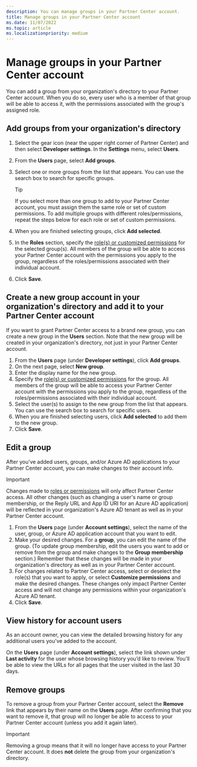 ```yaml
---
description: You can manage groups in your Partner Center account.
title: Manage groups in your Partner Center account
ms.date: 11/07/2022
ms.topic: article
ms.localizationpriority: medium
---
```


# Manage groups in your Partner Center account

You can add a group from your organization's directory to your Partner Center account. When you do so, every user who is a member of that group will be able to access it, with the permissions associated with the group's assigned role.

## Add groups from your organization's directory

1. Select the gear icon (near the upper right corner of Partner Center) and then select **Developer settings**. In the **Settings** menu, select **Users**.
1. From the **Users** page, select **Add groups**.
1. Select one or more groups from the list that appears. You can use the search box to search for specific groups.
    > [!TIP]
    > If you select more than one group to add to your Partner Center account, you must assign them the same role or set of custom permissions. To add multiple groups with different roles/permissions, repeat the steps below for each role or set of custom permissions.

1. When you are finished selecting groups, click **Add selected**.
1. In the **Roles** section, specify the [role(s) or customized permissions](set-custom-permissions-for-account-users.md) for the selected group(s). All members of the group will be able to access your Partner Center account with the permissions you apply to the group, regardless of the roles/permissions associated with their individual account.
1. Click **Save**.

## Create a new group account in your organization's directory and add it to your Partner Center account

If you want to grant Partner Center access to a brand new group, you can create a new group in the **Users** section. Note that the new group will be created in your organization's directory, not just in your Partner Center account.

1. From the **Users** page (under **Developer settings**), click **Add groups**.
2. On the next page, select **New group**.
3. Enter the display name for the new group.
4. Specify the [role(s) or customized permissions](set-custom-permissions-for-account-users.md) for the group. All members of the group will be able to access your Partner Center account with the permissions you apply to the group, regardless of the roles/permissions associated with their individual account.
5. Select the user(s) to assign to the new group from the list that appears. You can use the search box to search for specific users.
6. When you are finished selecting users, click **Add selected** to add them to the new group.
7. Click **Save**.

## Edit a group

After you've added users, groups, and/or Azure AD applications to your Partner Center account, you can make changes to their account info.

> [!IMPORTANT]
> Changes made to [roles or permissions](set-custom-permissions-for-account-users.md) will only affect Partner Center access. All other changes (such as changing a user's name or group membership, or the Reply URL and App ID URI for an Azure AD application) will be reflected in your organization's Azure AD tenant as well as in your Partner Center account.

1. From the **Users** page (under **Account settings**), select the name of the user, group, or Azure AD application account that you want to edit.
1. Make your desired changes. For a **group**, you can edit the name of the group. (To update group membership, edit the users you want to add or remove from the group and make changes to the **Group membership** section.)
    Remember that these changes will be made in your organization's directory as well as in your Partner Center account.
1. For changes related to Partner Center access, select or deselect the role(s) that you want to apply, or select **Customize permissions** and make the desired changes. These changes only impact Partner Center access and will not change any permissions within your organization's Azure AD tenant.
1. Click **Save**.

## View history for account users

As an account owner, you can view the detailed browsing history for any additional users you’ve added to the account.

On the **Users** page (under **Account settings**), select the link shown under **Last activity** for the user whose browsing history you’d like to review. You'll be able to view the URLs for all pages that the user visited in the last 30 days.

## Remove groups

To remove a group from your Partner Center account, select the **Remove** link that appears by their name on the **Users** page. After confirming that you want to remove it, that group will no longer be able to access to your Partner Center account (unless you add it again later).

> [!IMPORTANT]
> Removing a group means that it will no longer have access to your Partner Center account. It does **not** delete the group from your organization's directory.
